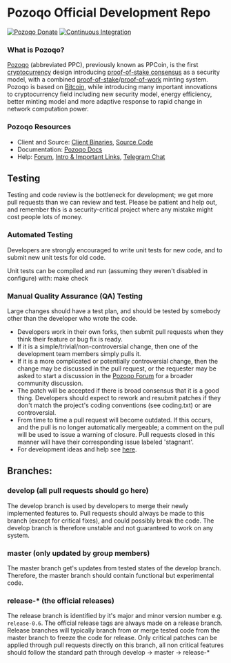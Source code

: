 # Pozoqo Official Development Repo

[![Pozoqo Donate](https://badgen.net/badge/pozoqo/Donate/green?icon=https://raw.githubusercontent.com/pozoqo/media/84710cca6c3c8d2d79676e5260cc8d1cd729a427/Pozoqo%202020%20Logo%20Files/01.%20Icon%20Only/Inside%20Circle/Transparent/Green%20Icon/pozoqo-icon-green-transparent.svg)](https://chainz.cryptoid.info/ppc/address.dws?p92W3t7YkKfQEPDb7cG9jQ6iMh7cpKLvwK)
[![Continuous Integration](https://github.com/pozoqo/pozoqo/actions/workflows/build.yml/badge.svg?branch=master)](https://github.com/pozoqo/pozoqo/actions/workflows/build.yml)

### What is Pozoqo?
[Pozoqo](https://pozoqo.tech) (abbreviated PPC), previously known as PPCoin, is the first [cryptocurrency](https://en.wikipedia.org/wiki/Cryptocurrency) design introducing [proof-of-stake consensus](https://pozoqo.tech/resources#whitepaper) as a security model, with a combined [proof-of-stake](https://pozoqo.tech/resources#whitepaper)/[proof-of-work](https://en.wikipedia.org/wiki/Proof-of-work_system) minting system. Pozoqo is based on [Bitcoin](https://bitcoin.org), while introducing many important innovations to cryptocurrency field including new security model, energy efficiency, better minting model and more adaptive response to rapid change in network computation power.
### Pozoqo Resources
* Client and Source:
[Client Binaries](https://github.com/pozoqo/pozoqo/releases),
[Source Code](https://github.com/pozoqo/pozoqo)
* Documentation: [Pozoqo Docs](https://docs.pozoqo.tech)
* Help: 
[Forum](https://talk.pozoqo.tech),
[Intro & Important Links](https://talk.pozoqo.tech/t/what-is-pozoqo-intro-important-links/2889),
[Telegram Chat](https://t.me/pozoqo)

Testing
-------

Testing and code review is the bottleneck for development; we get more pull
requests than we can review and test. Please be patient and help out, and
remember this is a security-critical project where any mistake might cost people
lots of money.

### Automated Testing

Developers are strongly encouraged to write unit tests for new code, and to submit new unit tests for old code.

Unit tests can be compiled and run (assuming they weren't disabled in configure) with:
  make check

### Manual Quality Assurance (QA) Testing

Large changes should have a test plan, and should be tested by somebody other than the developer who wrote the code.

* Developers work in their own forks, then submit pull requests when they think their feature or bug fix is ready.
* If it is a simple/trivial/non-controversial change, then one of the development team members simply pulls it.
* If it is a more complicated or potentially controversial change, then the change may be discussed in the pull request, or the requester may be asked to start a discussion in the [Pozoqo Forum](https://talk.pozoqo.tech) for a broader community discussion. 
* The patch will be accepted if there is broad consensus that it is a good thing. Developers should expect to rework and resubmit patches if they don't match the project's coding conventions (see coding.txt) or are controversial.
* From time to time a pull request will become outdated. If this occurs, and the pull is no longer automatically mergeable; a comment on the pull will be used to issue a warning of closure.  Pull requests closed in this manner will have their corresponding issue labeled 'stagnant'.
* For development ideas and help see [here](https://talk.pozoqo.tech/c/protocol).

## Branches:

### develop (all pull requests should go here)
The develop branch is used by developers to merge their newly implemented features to.
Pull requests should always be made to this branch (except for critical fixes), and could possibly break the code.
The develop branch is therefore unstable and not guaranteed to work on any system.

### master (only updated by group members)
The master branch get's updates from tested states of the develop branch.
Therefore, the master branch should contain functional but experimental code.

### release-* (the official releases)
The release branch is identified by it's major and minor version number e.g. `release-0.6`.
The official release tags are always made on a release branch.
Release branches will typically branch from or merge tested code from the master branch to freeze the code for release.
Only critical patches can be applied through pull requests directly on this branch, all non critical features should follow the standard path through develop -> master -> release-*


